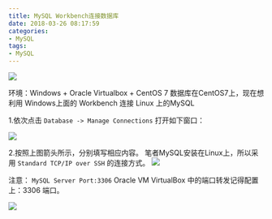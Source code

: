 ```yaml
---
title: MySQL Workbench连接数据库
date: 2018-03-26 08:17:59
categories:
- MySQL
tags:
- MySQL
---
```


![](https://upload-images.jianshu.io/upload_images/2875232-744585fa6abe6020.png?imageMogr2/auto-orient/strip%7CimageView2/2/w/1240)


环境：Windows + Oracle Virtualbox + CentOS 7
数据库在CentOS7上，现在想利用 Windows上面的 Workbench 连接 Linux 上的MySQL 

1.依次点击 `Database -> Manage Connections` 打开如下窗口：

![](https://upload-images.jianshu.io/upload_images/2875232-5fd3c12694b68bbf.png?imageMogr2/auto-orient/strip%7CimageView2/2/w/620)

2.按照上图箭头所示，分别填写相应内容。
笔者MySQL安装在Linux上，所以采用  `Standard TCP/IP over SSH` 的连接方式。
![](https://upload-images.jianshu.io/upload_images/2875232-f2be820ece5c6e3f.png?imageMogr2/auto-orient/strip%7CimageView2/2/w/620)

注意：
`MySQL Server Port:3306` Oracle VM VirtualBox 中的端口转发记得配置上：3306 端口。

![](https://upload-images.jianshu.io/upload_images/2875232-f3e6dcda83bf9b5f.png?imageMogr2/auto-orient/strip%7CimageView2/2/w/620)

